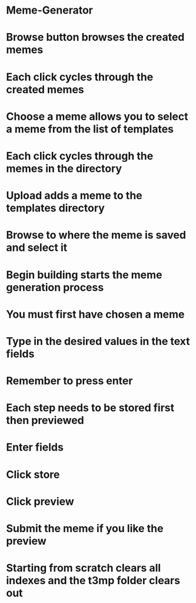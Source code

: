 # Meme-Generator
# Browse button browses the created memes
#  Each click cycles through the created memes
# Choose a meme allows you to select a meme from the list of templates
#  Each click cycles through the memes in the directory
# Upload adds a meme to the templates directory
#  Browse to where the meme is saved and select it
# Begin building starts the meme generation process
#  You must first have chosen a meme
#  Type in the desired values in the text fields
#    Remember to press enter
#  Each step needs to be stored first then previewed
#    Enter fields
#    Click store
#    Click preview
#  Submit the meme if you like the preview
#  Starting from scratch clears all indexes and the t3mp folder clears out
